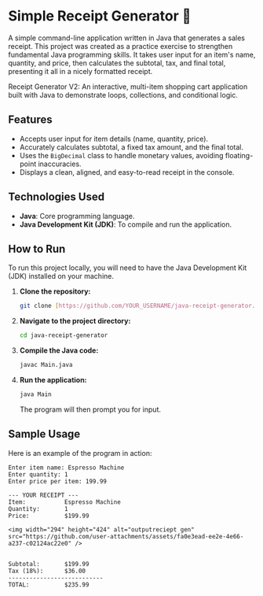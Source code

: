 # Simple Receipt Generator 🧾

A simple command-line application written in Java that generates a sales receipt. This project was created as a practice exercise to strengthen fundamental Java programming skills. It takes user input for an item's name, quantity, and price, then calculates the subtotal, tax, and final total, presenting it all in a nicely formatted receipt.

Receipt Generator V2:
An interactive, multi-item shopping cart application built with Java to demonstrate loops, collections, and conditional logic.

## Features
* Accepts user input for item details (name, quantity, price).
* Accurately calculates subtotal, a fixed tax amount, and the final total.
* Uses the `BigDecimal` class to handle monetary values, avoiding floating-point inaccuracies.
* Displays a clean, aligned, and easy-to-read receipt in the console.

## Technologies Used
* **Java**: Core programming language.
* **Java Development Kit (JDK)**: To compile and run the application.

## How to Run

To run this project locally, you will need to have the Java Development Kit (JDK) installed on your machine.

1.  **Clone the repository:**
    ```sh
    git clone [https://github.com/YOUR_USERNAME/java-receipt-generator.git](https://github.com/YOUR_USERNAME/java-receipt-generator.git)
    ```
2.  **Navigate to the project directory:**
    ```sh
    cd java-receipt-generator
    ```
3.  **Compile the Java code:**
    ```sh
    javac Main.java
    ```
4.  **Run the application:**
    ```sh
    java Main
    ```
    The program will then prompt you for input.

## Sample Usage
Here is an example of the program in action:

```
Enter item name: Espresso Machine
Enter quantity: 1
Enter price per item: 199.99

--- YOUR RECEIPT ---
Item:           Espresso Machine
Quantity:       1
Price:          $199.99

<img width="294" height="424" alt="outputreciept gen" src="https://github.com/user-attachments/assets/fa0e3ead-ee2e-4e66-a237-c02124ac22e0" />


Subtotal:       $199.99
Tax (18%):      $36.00
---------------------------
TOTAL:          $235.99
```
